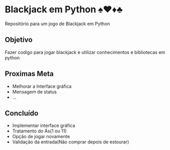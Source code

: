 # Blackjack em Python ♠️♥️♦️♣️ 
Repositório para um jogo de Blackjack em Python

## Objetivo
Fazer codigo para jogar blackjack e utilizar conhecimentos e bibliotecas em python

## Proximas Meta
- Melhorar a Interface gráfica
- Mensagem de status
- ...

## Concluído
- Implementar interface gráfica
- Tratamento do Ás(1 ou 11)
- Opção de jogar novamente
- Validação da entrada(Não comprar depois de estourar)